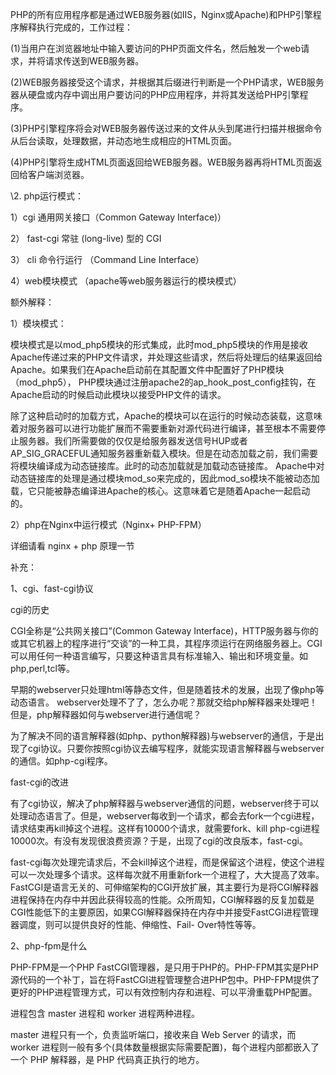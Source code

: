 PHP的所有应用程序都是通过WEB服务器(如IIS，Nginx或Apache)和PHP引擎程序解释执行完成的，工作过程：

(1)当用户在浏览器地址中输入要访问的PHP页面文件名，然后触发一个web请求，并将请求传送到WEB服务器。

(2)WEB服务器接受这个请求，并根据其后缀进行判断是一个PHP请求，WEB服务器从硬盘或内存中调出用户要访问的PHP应用程序，并将其发送给PHP引擎程序。

(3)PHP引擎程序将会对WEB服务器传送过来的文件从头到尾进行扫描并根据命令从后台读取，处理数据，并动态地生成相应的HTML页面。

(4)PHP引擎将生成HTML页面返回给WEB服务器。WEB服务器再将HTML页面返回给客户端浏览器。

\2. php运行模式：

1）cgi 通用网关接口（Common Gateway Interface)）

2） fast-cgi 常驻 (long-live) 型的 CGI

3） cli 命令行运行 （Command Line Interface）

4）web模块模式 （apache等web服务器运行的模块模式）

额外解释：

1）模块模式：

模块模式是以mod_php5模块的形式集成，此时mod_php5模块的作用是接收Apache传递过来的PHP文件请求，并处理这些请求，然后将处理后的结果返回给Apache。如果我们在Apache启动前在其配置文件中配置好了PHP模块（mod_php5）， PHP模块通过注册apache2的ap_hook_post_config挂钩，在Apache启动的时候启动此模块以接受PHP文件的请求。

除了这种启动时的加载方式，Apache的模块可以在运行的时候动态装载，这意味着对服务器可以进行功能扩展而不需要重新对源代码进行编译，甚至根本不需要停止服务器。我们所需要做的仅仅是给服务器发送信号HUP或者AP_SIG_GRACEFUL通知服务器重新载入模块。但是在动态加载之前，我们需要将模块编译成为动态链接库。此时的动态加载就是加载动态链接库。 Apache中对动态链接库的处理是通过模块mod_so来完成的，因此mod_so模块不能被动态加载，它只能被静态编译进Apache的核心。这意味着它是随着Apache一起启动的。

2）php在Nginx中运行模式（Nginx+ PHP-FPM）

详细请看 nginx + php 原理一节

补充：

1、cgi、fast-cgi协议

cgi的历史

CGI全称是“公共网关接口”(Common Gateway Interface)，HTTP服务器与你的或其它机器上的程序进行“交谈”的一种工具，其程序须运行在网络服务器上。CGI可以用任何一种语言编写，只要这种语言具有标准输入、输出和环境变量。如php,perl,tcl等。

早期的webserver只处理html等静态文件，但是随着技术的发展，出现了像php等动态语言。 webserver处理不了了，怎么办呢？那就交给php解释器来处理吧！但是，php解释器如何与webserver进行通信呢？

为了解决不同的语言解释器(如php、python解释器)与webserver的通信，于是出现了cgi协议。只要你按照cgi协议去编写程序，就能实现语言解释器与webserver的通信。如php-cgi程序。

fast-cgi的改进

有了cgi协议，解决了php解释器与webserver通信的问题，webserver终于可以处理动态语言了。但是，webserver每收到一个请求，都会去fork一个cgi进程，请求结束再kill掉这个进程。这样有10000个请求，就需要fork、kill php-cgi进程10000次。有没有发现很浪费资源？于是，出现了cgi的改良版本，fast-cgi。

fast-cgi每次处理完请求后，不会kill掉这个进程，而是保留这个进程，使这个进程可以一次处理多个请求。这样每次就不用重新fork一个进程了，大大提高了效率。FastCGI是语言无关的、可伸缩架构的CGI开放扩展，其主要行为是将CGI解释器进程保持在内存中并因此获得较高的性能。众所周知，CGI解释器的反复加载是CGI性能低下的主要原因，如果CGI解释器保持在内存中并接受FastCGI进程管理器调度，则可以提供良好的性能、伸缩性、Fail- Over特性等等。

2、php-fpm是什么

PHP-FPM是一个PHP FastCGI管理器，是只用于PHP的。PHP-FPM其实是PHP源代码的一个补丁，旨在将FastCGI进程管理整合进PHP包中。PHP-FPM提供了更好的PHP进程管理方式，可以有效控制内存和进程、可以平滑重载PHP配置。

进程包含 master 进程和 worker 进程两种进程。 

master 进程只有一个，负责监听端口，接收来自 Web Server 的请求，而 worker 进程则一般有多个(具体数量根据实际需要配置)，每个进程内部都嵌入了一个 PHP 解释器，是 PHP 代码真正执行的地方。